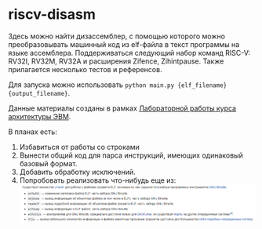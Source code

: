 # riscv-disasm
Здесь можно найти дизассемблер, с помощью которого можно преобразовывать машинный код из elf-файла в текст программы на языке ассемблера. Поддерживаться следующий набор команд RISC-V: RV32I, RV32M, RV32A и расширения Zifence, Zihintpause. Также прилагается несколько тестов и референсов.

Для запуска можно использовать `python main.py {elf_filename} {output_filename}`.

Данные материалы созданы в рамках [Лабораторной работы курса архитектуры ЭВМ](https://docs.google.com/document/d/1YTgku__pPC0_HPIlXqQQ89iOHy6gG3d6rPLxkHzyxi4/edit).

В планах есть:
1. Избавиться от работы со строками
2. Вынести общий код для парса инструкций, имеющих одинаковый базовый формат.
3. Добавить обработку исключений.
4. Попробовать реализовать что-нибудь еще из: ![image of list of utils for working with elf files](utils.png)
